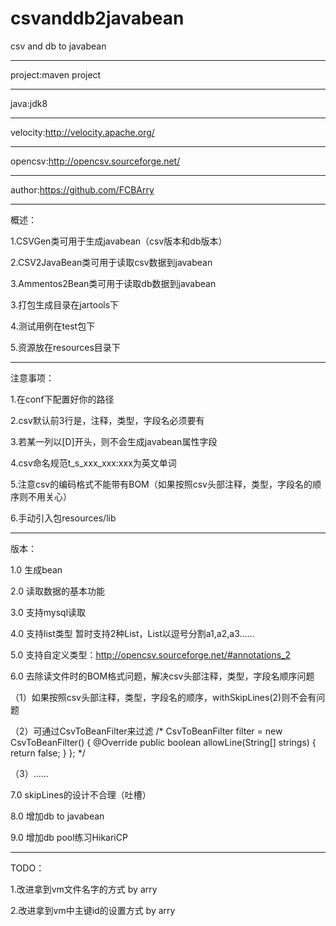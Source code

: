 # csvanddb2javabean
csv and db to javabean

------------------------------------
project:maven project

------------------------------------
java:jdk8

------------------------------------
velocity:http://velocity.apache.org/

------------------------------------
opencsv:http://opencsv.sourceforge.net/

------------------------------------
author:https://github.com/FCBArry

------------------------------------
概述：

1.CSVGen类可用于生成javabean（csv版本和db版本）

2.CSV2JavaBean类可用于读取csv数据到javabean

3.Ammentos2Bean类可用于读取db数据到javabean

3.打包生成目录在jartools下

4.测试用例在test包下

5.资源放在resources目录下

------------------------------------
注意事项：

1.在conf下配置好你的路径

2.csv默认前3行是，注释，类型，字段名必须要有

3.若某一列以[D]开头，则不会生成javabean属性字段

4.csv命名规范t_s_xxx_xxx:xxx为英文单词

5.注意csv的编码格式不能带有BOM（如果按照csv头部注释，类型，字段名的顺序则不用关心）

6.手动引入包resources/lib

------------------------------------
版本：

1.0 生成bean

2.0 读取数据的基本功能

3.0 支持mysql读取

4.0 支持list类型 暂时支持2种List<Integer>，List<String>以逗号分割a1,a2,a3......

5.0 支持自定义类型：http://opencsv.sourceforge.net/#annotations_2

6.0 去除读文件时的BOM格式问题，解决csv头部注释，类型，字段名顺序问题

（1）如果按照csv头部注释，类型，字段名的顺序，withSkipLines(2)则不会有问题

（2）可通过CsvToBeanFilter来过滤
/*
CsvToBeanFilter filter = new CsvToBeanFilter()
{
    @Override
    public boolean allowLine(String[] strings)
    {
        return false;
    }
};
*/

（3）......

7.0 skipLines的设计不合理（吐槽）

8.0 增加db to javabean

9.0 增加db pool练习HikariCP

------------------------------------
TODO：

1.改进拿到vm文件名字的方式 by arry

2.改进拿到vm中主键id的设置方式 by arry